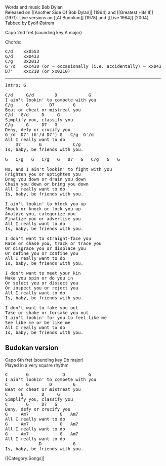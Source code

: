 Words and music Bob Dylan<br>
Released on [[Another Side Of Bob Dylan]] (1964) and [[Greatest Hits II]] (1971). Live versions on [[At Budokan]] (1978) and [[Live 1964]] (2004)<br>
Tabbed by Eyolf Østrem

Capo 2nd fret (sounding key A major)

Chords:

<pre class="chords">
C/d    xx0553
G/d    xx0433
C/g    3x2013
G'/d   xxx430 (or – occasionally (i.e. accidentally) – xx0430)
D7'    xxx210 (or xx0210)
</pre>

----
<pre class="verse">
Intro: G

C/d     G/d        D            G
I ain't lookin' to compete with you
C/g     G        D7       G
Beat or cheat or mistreat you
C/d   G/d     D     G
Simplify you, classify you
C/g     G     D7   G
Deny, defy or crucify you
G'/d  D7' (G'/d D7') G   C/g  G'/d
All I really want to do
    D7'      G            C/g
Is, baby, be friends with you.

G   C/g   G   C/g   G   D7   G   C/g   G   G

No, and I ain't lookin' to fight with you
Frighten you or uptighten you
Drag you down or drain you down
Chain you down or bring you down
All I really want to do
Is, baby, be friends with you.

I ain't lookin' to block you up
Shock or knock or lock you up
Analyze you, categorize you
Finalize you or advertise you
All I really want to do
Is, baby, be friends with you.

I don't want to straight-face you
Race or chase you, track or trace you
Or disgrace you or displace you
Or define you or confine you
All I really want to do
Is, baby, be friends with you.

I don't want to meet your kin
Make you spin or do you in
Or select you or dissect you
Or inspect you or reject you
All I really want to do
Is, baby, be friends with you.

I don't want to fake you out
Take or shake or forsake you out
I ain't lookin' for you to feel like me
See like me or be like me
All I really want to do
Is, baby, be friends with you.
</pre>

<h2 class="songversion">Budokan version</h2>

Capo 6th fret (sounding key Db major)<br>
Played in a very square rhythm

<pre class="verse">
C       G             D         G
I ain't lookin' to compete with you
C       G        D        G
Beat or cheat or mistreat you
C     G       D     G
Simplify you, classify you
C       G     D7   G
Deny, defy or crucify you
G     Am7            G   Am7
All I really want to do
G     Am7            G   Am7
All I really want to do
G     Am7            G   Am7
All I really want to do
             D            G
Is, baby, be friends with you.
</pre>

[[Category:Songs]]